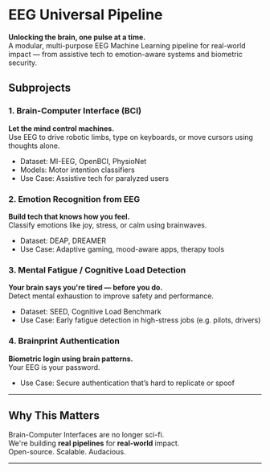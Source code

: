 # EEG Universal Pipeline

**Unlocking the brain, one pulse at a time.**  
A modular, multi-purpose EEG Machine Learning pipeline for real-world impact — from assistive tech to emotion-aware systems and biometric security.

## Subprojects

### 1. **Brain-Computer Interface (BCI)**
**Let the mind control machines.**  
Use EEG to drive robotic limbs, type on keyboards, or move cursors using thoughts alone.

- Dataset: MI-EEG, OpenBCI, PhysioNet
- Models: Motor intention classifiers
- Use Case: Assistive tech for paralyzed users

### 2. **Emotion Recognition from EEG**
**Build tech that knows how you feel.**  
Classify emotions like joy, stress, or calm using brainwaves.

- Dataset: DEAP, DREAMER
- Use Case: Adaptive gaming, mood-aware apps, therapy tools

### 3. **Mental Fatigue / Cognitive Load Detection**
**Your brain says you're tired — before you do.**  
Detect mental exhaustion to improve safety and performance.

- Dataset: SEED, Cognitive Load Benchmark
- Use Case: Early fatigue detection in high-stress jobs (e.g. pilots, drivers)

### 4. **Brainprint Authentication**
**Biometric login using brain patterns.**  
Your EEG is your password.

- Use Case: Secure authentication that’s hard to replicate or spoof

---

## Why This Matters

Brain-Computer Interfaces are no longer sci-fi.  
We're building **real pipelines** for **real-world** impact.  
Open-source. Scalable. Audacious.

---
